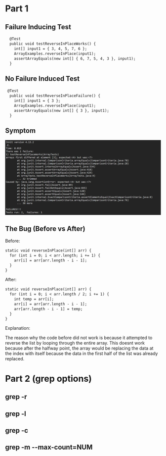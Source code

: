 # Part 1

## Failure Inducing Test
```
  @Test
  public void testReverseInPlaceWorks() {
    int[] input1 = { 3, 4, 5, 7, 6 };
    ArrayExamples.reverseInPlace(input1);
    assertArrayEquals(new int[] { 6, 7, 5, 4, 3 }, input1);
  }
```

## No Failure Induced Test
```
 @Test
  public void testReverseInPlaceFailure() {
    int[] input1 = { 3 };
    ArrayExamples.reverseInPlace(input1);
    assertArrayEquals(new int[] { 3 }, input1);
  }
```

## Symptom
![Symptoms](img/symptom.png)

## The Bug (Before vs After)

Before:
```
static void reverseInPlace(int[] arr) {
  for (int i = 0; i < arr.length; i += 1) {
    arr[i] = arr[arr.length - i - 1];
  }
}
```

After:
```
static void reverseInPlace(int[] arr) {
  for (int i = 0; i < arr.length / 2; i += 1) {
    int temp = arr[i];
    arr[i] = arr[arr.length - i - 1];
    arr[arr.length - i - 1] = temp;
  }
}
```

Explanation:

The reason why the code before did not work is because it attempted to reverse the list by looping through the entire array. This doesnt work because after the halfway point, the array would be replacing the data at the index with itself because the data in the first half of the list was already replaced.


# Part 2 (grep options)

## grep -r



## grep -l



## grep -c



## grep -m --max-count=NUM



